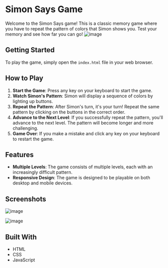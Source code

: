 # Simon Says Game

Welcome to the Simon Says game! This is a classic memory game where you have to repeat the pattern of colors that Simon shows you. Test your memory and see how far you can go!
![image](https://github.com/SHAIK-SHAHEED/Simon-says-game/assets/150045974/3c1a45da-03a5-4dd1-a38d-d85777433b9c)






## Getting Started

To play the game, simply open the `index.html` file in your web browser.

## How to Play

1. **Start the Game**: Press any key on your keyboard to start the game.
2. **Watch Simon's Pattern**: Simon will display a sequence of colors by lighting up buttons.
3. **Repeat the Pattern**: After Simon's turn, it's your turn! Repeat the same pattern by clicking on the buttons in the correct order.
4. **Advance to the Next Level**: If you successfully repeat the pattern, you'll advance to the next level. The pattern will become longer and more challenging.
5. **Game Over**: If you make a mistake and click any key on your keyboard to restart the game.

## Features

- **Multiple Levels**: The game consists of multiple levels, each with an increasingly difficult pattern.
- **Responsive Design**: The game is designed to be playable on both desktop and mobile devices.

## Screenshots

![image](https://github.com/SHAIK-SHAHEED/Simon-says-game/assets/150045974/7bfeadcf-e183-4638-b278-c950fad22b0b)

![image](https://github.com/SHAIK-SHAHEED/Simon-says-game/assets/150045974/ed0e1c20-8c6f-4dc2-aaec-1bbd568e513c)







## Built With

- HTML
- CSS
- JavaScript

